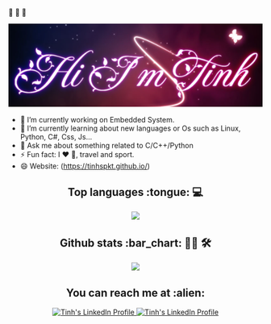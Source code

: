 👋 👋 👋

![alt text](./Capture.PNG)
- 🔭 I’m currently working on Embedded System.
- 🌱 I’m currently learning about new languages or Os such as Linux, Python, C#, Css, Js...
- 💬 Ask me about something related to C/C++/Python
- ⚡ Fun fact: I :heart: :dog:, travel and sport.
- 😄 Website: (https://tinhspkt.github.io/)
<h2 align="center">Top languages :tongue: 💻</h2>
<p align="center"><img src="https://github-readme-stats.vercel.app/api/top-langs/?username=Tinhspkt&langs_count=10&theme=tokyonight&layout=compact"></p>
<h2 align="center">Github stats :bar_chart: 👨‍💻 🛠</h2>
<p align="center"><img src="https://github-readme-stats.vercel.app/api?username=Tinhspkt&show_icons=true&theme=dracula"></p>
<h2 align="center">You can reach me at :alien: </h2>
<p align="center">
  <a href="https://www.linkedin.com/in/tinh-nguyen-3143891bb/">
    <img src="https://www.vectorlogo.zone/logos/linkedin/linkedin-icon.svg" alt="Tinh's LinkedIn Profile" height="30" width="30">
  </a>
  
  <a href="https://www.facebook.com/tinh.nguyenvan3012">
    <img src="https://www.vectorlogo.zone/logos/facebook/facebook-icon.svg" alt="Tinh's LinkedIn Profile" height="30" width="30">
  </a>
